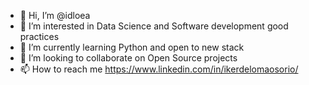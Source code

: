 - 👋 Hi, I’m @idloea
- 👀 I’m interested in Data Science and Software development good practices
- 🌱 I’m currently learning Python and open to new stack
- 💞️ I’m looking to collaborate on Open Source projects 
- 📫 How to reach me https://www.linkedin.com/in/ikerdelomaosorio/

<!---
idloea/idloea is a ✨ special ✨ repository because its `README.md` (this file) appears on your GitHub profile.
You can click the Preview link to take a look at your changes.
--->
